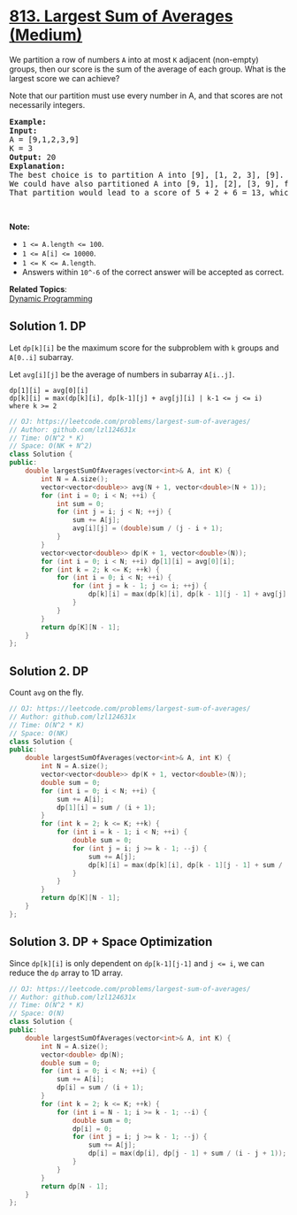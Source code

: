 # [813. Largest Sum of Averages (Medium)](https://leetcode.com/problems/largest-sum-of-averages/)

<p>We partition a row of numbers <code>A</code>&nbsp;into at most <code>K</code> adjacent (non-empty) groups, then our score is the sum of the average of each group. What is the largest score we can achieve?</p>

<p>Note that our partition must use every number in A, and that scores are not necessarily integers.</p>

<pre><strong>Example:</strong>
<strong>Input:</strong> 
A = [9,1,2,3,9]
K = 3
<strong>Output:</strong> 20
<strong>Explanation:</strong> 
The best choice is to partition A into [9], [1, 2, 3], [9]. The answer is 9 + (1 + 2 + 3) / 3 + 9 = 20.
We could have also partitioned A into [9, 1], [2], [3, 9], for example.
That partition would lead to a score of 5 + 2 + 6 = 13, which is worse.
</pre>

<p>&nbsp;</p>

<p><strong>Note: </strong></p>

<ul>
	<li><code>1 &lt;= A.length &lt;= 100</code>.</li>
	<li><code>1 &lt;= A[i] &lt;= 10000</code>.</li>
	<li><code>1 &lt;= K &lt;= A.length</code>.</li>
	<li>Answers within <code>10^-6</code> of the correct answer will be accepted as correct.</li>
</ul>


**Related Topics**:  
[Dynamic Programming](https://leetcode.com/tag/dynamic-programming/)

## Solution 1. DP

Let `dp[k][i]` be the maximum score for the subproblem with `k` groups and `A[0..i]` subarray.

Let `avg[i][j]` be the average of numbers in subarray `A[i..j]`.

```
dp[1][i] = avg[0][i]
dp[k][i] = max(dp[k][i], dp[k-1][j] + avg[j][i] | k-1 <= j <= i)    where k >= 2
```

```cpp
// OJ: https://leetcode.com/problems/largest-sum-of-averages/
// Author: github.com/lzl124631x
// Time: O(N^2 * K)
// Space: O(NK + N^2)
class Solution {
public:
    double largestSumOfAverages(vector<int>& A, int K) {
        int N = A.size();
        vector<vector<double>> avg(N + 1, vector<double>(N + 1));
        for (int i = 0; i < N; ++i) {
            int sum = 0;
            for (int j = i; j < N; ++j) {
                sum += A[j];
                avg[i][j] = (double)sum / (j - i + 1);
            }
        }
        vector<vector<double>> dp(K + 1, vector<double>(N));
        for (int i = 0; i < N; ++i) dp[1][i] = avg[0][i];
        for (int k = 2; k <= K; ++k) {
            for (int i = 0; i < N; ++i) {
                for (int j = k - 1; j <= i; ++j) {
                    dp[k][i] = max(dp[k][i], dp[k - 1][j - 1] + avg[j][i]);
                }
            }
        }
        return dp[K][N - 1];
    }
};
```

## Solution 2. DP

Count `avg` on the fly.

```cpp
// OJ: https://leetcode.com/problems/largest-sum-of-averages/
// Author: github.com/lzl124631x
// Time: O(N^2 * K)
// Space: O(NK)
class Solution {
public:
    double largestSumOfAverages(vector<int>& A, int K) {
        int N = A.size();
        vector<vector<double>> dp(K + 1, vector<double>(N));
        double sum = 0;
        for (int i = 0; i < N; ++i) {
            sum += A[i];
            dp[1][i] = sum / (i + 1);
        }
        for (int k = 2; k <= K; ++k) {
            for (int i = k - 1; i < N; ++i) {
                double sum = 0;
                for (int j = i; j >= k - 1; --j) {
                    sum += A[j];
                    dp[k][i] = max(dp[k][i], dp[k - 1][j - 1] + sum / (i - j + 1));
                }
            }
        }
        return dp[K][N - 1];
    }
};
```

## Solution 3. DP + Space Optimization

Since `dp[k][i]` is only dependent on `dp[k-1][j-1]` and `j <= i`, we can reduce the `dp` array to 1D array.

```cpp
// OJ: https://leetcode.com/problems/largest-sum-of-averages/
// Author: github.com/lzl124631x
// Time: O(N^2 * K)
// Space: O(N)
class Solution {
public:
    double largestSumOfAverages(vector<int>& A, int K) {
        int N = A.size();
        vector<double> dp(N);
        double sum = 0;
        for (int i = 0; i < N; ++i) {
            sum += A[i];
            dp[i] = sum / (i + 1);
        }
        for (int k = 2; k <= K; ++k) {
            for (int i = N - 1; i >= k - 1; --i) {
                double sum = 0;
                dp[i] = 0;
                for (int j = i; j >= k - 1; --j) {
                    sum += A[j];
                    dp[i] = max(dp[i], dp[j - 1] + sum / (i - j + 1));
                }
            }
        }
        return dp[N - 1];
    }
};
```